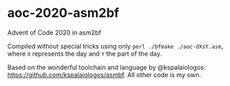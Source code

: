 # aoc-2020-asm2bf
Advent of Code 2020 in asm2bf

Compiled without special tricks using only `perl ./bfmake ./aoc-dXsY.asm`, where `X` represents the day and `Y` the part of the day.

Based on the wonderful toolchain and language by @kspalaiologos: https://github.com/kspalaiologos/asmbf. All other code is my own.
